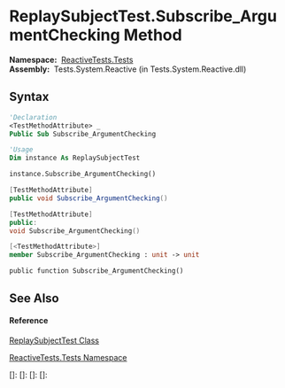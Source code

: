 # ReplaySubjectTest.Subscribe\_ArgumentChecking Method

**Namespace:**  [ReactiveTests.Tests](ReactiveTests.Tests\ReactiveTests.Tests.md)  
**Assembly:**  Tests.System.Reactive (in Tests.System.Reactive.dll)

## Syntax

```vb
'Declaration
<TestMethodAttribute> _
Public Sub Subscribe_ArgumentChecking
```

```vb
'Usage
Dim instance As ReplaySubjectTest

instance.Subscribe_ArgumentChecking()
```

```csharp
[TestMethodAttribute]
public void Subscribe_ArgumentChecking()
```

```c++
[TestMethodAttribute]
public:
void Subscribe_ArgumentChecking()
```

```fsharp
[<TestMethodAttribute>]
member Subscribe_ArgumentChecking : unit -> unit 
```

```jscript
public function Subscribe_ArgumentChecking()
```

## See Also

#### Reference

[ReplaySubjectTest Class](ReplaySubjectTest\ReplaySubjectTest.md)

[ReactiveTests.Tests Namespace](ReactiveTests.Tests\ReactiveTests.Tests.md)

[]: 
[]: 
[]: 
[]: 
